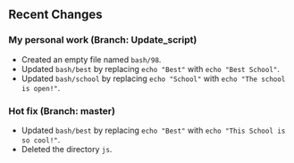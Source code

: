 ## Recent Changes

### My personal work (Branch: Update_script)
- Created an empty file named `bash/98`.
- Updated `bash/best` by replacing `echo "Best"` with `echo "Best School"`.
- Updated `bash/school` by replacing `echo "School"` with `echo "The school is open!"`.

### Hot fix (Branch: master)
- Updated `bash/best` by replacing `echo "Best"` with `echo "This School is so cool!"`.
- Deleted the directory `js`.
